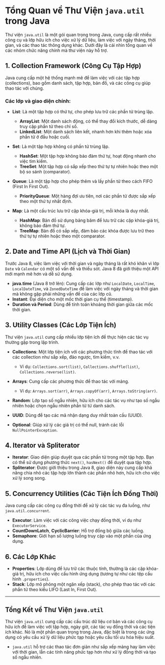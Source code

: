 # Tổng Quan về Thư Viện `java.util` trong Java

Thư viện `java.util` là một gói quan trọng trong Java, cung cấp rất nhiều công cụ và lớp hữu ích cho việc xử lý dữ liệu, làm việc với ngày tháng, thời gian, và các thao tác thông dụng khác. Dưới đây là cái nhìn tổng quan về các nhóm chức năng chính mà thư viện này hỗ trợ.

## 1. Collection Framework (Công Cụ Tập Hợp)

Java cung cấp một hệ thống mạnh mẽ để làm việc với các tập hợp (collections), bao gồm danh sách, tập hợp, bản đồ, và các công cụ giúp thao tác với chúng.

### Các lớp và giao diện chính:
- **List**: Là một tập hợp có thứ tự, cho phép lưu trữ các phần tử trùng lặp.
  - **ArrayList**: Một danh sách động, có thể thay đổi kích thước, dễ dàng truy cập phần tử theo chỉ số.
  - **LinkedList**: Một danh sách liên kết, nhanh hơn khi thêm hoặc xóa phần tử ở đầu hoặc cuối.
  
- **Set**: Là một tập hợp không có phần tử trùng lặp.
  - **HashSet**: Một tập hợp không bảo đảm thứ tự, hoạt động nhanh cho việc tìm kiếm.
  - **TreeSet**: Một tập hợp có sắp xếp theo thứ tự tự nhiên hoặc theo một bộ so sánh (comparator).

- **Queue**: Là một tập hợp cho phép thêm và lấy phần tử theo cách FIFO (First In First Out).
  - **PriorityQueue**: Một hàng đợi ưu tiên, nơi các phần tử được sắp xếp theo một thứ tự nhất định.

- **Map**: Là một cấu trúc lưu trữ cặp khóa-giá trị, mỗi khóa là duy nhất.
  - **HashMap**: Bản đồ sử dụng bảng băm để lưu trữ các cặp khóa-giá trị, không bảo đảm thứ tự.
  - **TreeMap**: Bản đồ có sắp xếp, đảm bảo các khóa được lưu trữ theo thứ tự tự nhiên hoặc theo một comparator.

## 2. Date and Time API (Lịch và Thời Gian)

Trước Java 8, việc làm việc với thời gian và ngày tháng là rất khó khăn vì lớp `Date` và `Calendar` có một số vấn đề và thiếu sót. Java 8 đã giới thiệu một API mới mạnh mẽ hơn và dễ sử dụng.

- **java.time** (Java 8 trở lên): Cung cấp các lớp như `LocalDate`, `LocalTime`, `LocalDateTime`, và `ZonedDateTime` để làm việc với ngày tháng và thời gian mà không gặp phải những vấn đề của các lớp cũ.
- **Instant**: Đại diện cho một mốc thời gian cụ thể (timestamp).
- **Duration và Period**: Dùng để tính toán khoảng thời gian giữa các mốc thời gian.

## 3. Utility Classes (Các Lớp Tiện Ích)

Thư viện `java.util` cung cấp nhiều lớp tiện ích để thực hiện các tác vụ thường gặp trong lập trình.

- **Collections**: Một lớp tiện ích với các phương thức tĩnh để thao tác với các collection như sắp xếp, đảo ngược, tìm kiếm, v.v.
  - Ví dụ: `Collections.sort(list)`, `Collections.shuffle(list)`, `Collections.reverse(list)`.

- **Arrays**: Cung cấp các phương thức để thao tác với mảng.
  - Ví dụ: `Arrays.sort(arr)`, `Arrays.copyOf(arr)`, `Arrays.toString(arr)`.

- **Random**: Lớp tạo số ngẫu nhiên, hữu ích cho các tác vụ như tạo số ngẫu nhiên hoặc chọn ngẫu nhiên phần tử từ danh sách.
- **UUID**: Dùng để tạo các mã nhận dạng duy nhất toàn cầu (UUID).
- **Optional**: Giúp xử lý các giá trị có thể null, tránh các lỗi `NullPointerException`.

## 4. Iterator và Spliterator

- **Iterator**: Giao diện giúp duyệt qua các phần tử trong một tập hợp. Bạn có thể sử dụng phương thức `next()`, `hasNext()` để duyệt qua tập hợp.
- **Spliterator**: Được giới thiệu trong Java 8, giao diện này cung cấp khả năng chia nhỏ các tập hợp lớn thành các phần nhỏ hơn, hữu ích cho việc xử lý song song.

## 5. Concurrency Utilities (Các Tiện Ích Đồng Thời)

Java cung cấp các công cụ đồng thời để xử lý các tác vụ đa luồng, như `java.util.concurrent`.

- **Executor**: Làm việc với các công việc chạy đồng thời, ví dụ như `ExecutorService`.
- **CountDownLatch**, **CyclicBarrier**: Hỗ trợ đồng bộ giữa các luồng.
- **Semaphore**: Giới hạn số lượng luồng truy cập vào một phần của ứng dụng.

## 6. Các Lớp Khác

- **Properties**: Lớp dùng để lưu trữ các thuộc tính, thường là các cặp khóa-giá trị, hữu ích cho việc cấu hình ứng dụng (tương tự như các tệp cấu hình `.properties`).
- **Stack**: Lớp mô phỏng một ngăn xếp (stack), cho phép thao tác với các phần tử theo kiểu LIFO (Last In, First Out).

---

## Tổng Kết về Thư Viện `java.util`

Thư viện `java.util` cung cấp các cấu trúc dữ liệu cơ bản và các công cụ hữu ích để làm việc với tập hợp, ngày giờ, các tác vụ đồng thời và các tiện ích khác. Nó là một phần quan trọng trong Java, đặc biệt là trong các ứng dụng có yêu cầu xử lý dữ liệu phức tạp hoặc yêu cầu tối ưu hóa hiệu suất.

- `java.util` hỗ trợ các thao tác đơn giản như sắp xếp mảng hay làm việc với thời gian, lẫn các tính năng phức tạp hơn như xử lý đồng thời và tạo số ngẫu nhiên.

